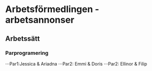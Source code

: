 # Arbetsförmedlingen - arbetsannonser

## Arbetssätt 

### Parprogramering 

⋅⋅⋅Par1:Jessica & Ariadna
⋅⋅⋅Par2: Emmi & Doris
⋅⋅⋅Par2: Ellinor & Filip
